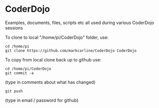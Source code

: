 # CoderDojo
Examples, documents, files, scripts etc all used during various CoderDojo sessions

To clone to local "/home/pi/CoderDojo" folder, use:

    cd /home/pi
    git clone https://github.com/markcarline/CoderDojo CoderDojo

To copy from local clone back up to github use:

    cd /home/pi/CoderDojo
    git commit -a

(type in comments about what has changed)

    git push

(type in email / password for github)
